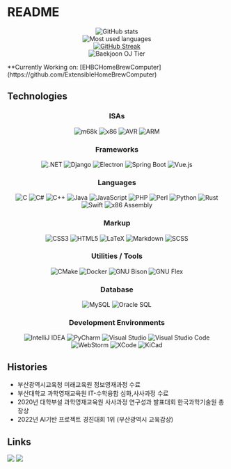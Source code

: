 # README

<div align="center">

![GitHub stats](https://github-readme-stats.vercel.app/api?username=kms1212&theme=gruvbox) <br/>
![Most used languages](https://github-readme-stats.vercel.app/api/top-langs/?username=kms1212&layout=compact&langs_count=10&cache_seconds=1800&theme=gruvbox) <br/>
[![GitHub Streak](https://streak-stats.demolab.com?user=kms1212&theme=github-dark&hide_border=true)](https://git.io/streak-stats) <br/>
![Baekjoon OJ Tier](http://mazassumnida.wtf/api/v2/generate_badge?boj=kms1212)
  
</div>
**Currently Working on: [EHBCHomeBrewComputer](https://github.com/ExtensibleHomeBrewComputer)

## Technologies
<div align="center">

### ISAs
![m68k](https://img.shields.io/badge/m68k-E1140A?style=flat-square&logo=Motorola&logoColor=white)
![x86](https://img.shields.io/badge/x86-0071C5?style=flat-square&logo=Intel&logoColor=white)
![AVR](https://img.shields.io/badge/AVR-2961B8?style=flat-square&logoColor=white)
![ARM](https://img.shields.io/badge/ARM-0091BD?style=flat-square&logo=Arm&logoColor=white)

### Frameworks
![.NET](https://img.shields.io/badge/.NET-512BD4?style=flat-square&logo=.NET&logoColor=white)
![Django](https://img.shields.io/badge/Django-092E20?style=flat-square&logo=Django&logoColor=white)
![Electron](https://img.shields.io/badge/Electron-47848F?style=flat-square&logo=Electron&logoColor=white)
![Spring Boot](https://img.shields.io/badge/Spring%20Boot-6DB33F?style=flat-square&logo=Spring%20Boot&logoColor=white)
![Vue.js](https://img.shields.io/badge/Vue.js-4FC08D?style=flat-square&logo=Vue.js&logoColor=white)

### Languages
![C](https://img.shields.io/badge/C-A8B9CC?style=flat-square&logo=C&logoColor=white)
![C#](https://img.shields.io/badge/C%23-064F8C?style=flat-square&logo=C%20Sharp&logoColor=white)
![C++](https://img.shields.io/badge/C%2B%2B-00599C?style=flat-square&logo=C%2B%2B&logoColor=white)
![Java](https://img.shields.io/badge/Java-007396?style=flat-square)
![JavaScript](https://img.shields.io/badge/JavaScript-F7DF1E?style=flat-square&logo=JavaScript&logoColor=black)
![PHP](https://img.shields.io/badge/PHP-777BB4?style=flat-square&logo=PHP&logoColor=white)
![Perl](https://img.shields.io/badge/Perl-39457E?style=flat-square&logo=Perl&logoColor=white)
![Python](https://img.shields.io/badge/Python-3776AB?style=flat-square&logo=Python&logoColor=white)
![Rust](https://img.shields.io/badge/Rust-black?style=flat-square&logo=Rust&logoColor=white)
![Swift](https://img.shields.io/badge/Swift-F05138?style=flat-square&logo=Swift&logoColor=white)
![x86 Assembly](https://img.shields.io/badge/x86%20Assembly-0071C5?style=flat-square&logo=Intel&logoColor=white)

### Markup
![CSS3](https://img.shields.io/badge/CSS3-1572B6?style=flat-square&logo=CSS3&logoColor=white)
![HTML5](https://img.shields.io/badge/HTML5-E34F26?style=flat-square&logo=HTML5&logoColor=white)
![LaTeX](https://img.shields.io/badge/LaTeX-008080?style=flat-square&logo=LaTeX&logoColor=white)
![Markdown](https://img.shields.io/badge/Markdown-000000?style=flat-square&logo=Markdown&logoColor=white)
![SCSS](https://img.shields.io/badge/SCSS-CC6699?style=flat-square&logo=SASS&logoColor=white)

### Utilities / Tools
![CMake](https://img.shields.io/badge/CMake-064F8C?style=flat-square&logo=CMake&logoColor=white)
![Docker](https://img.shields.io/badge/Docker-2496ED?style=flat-square&logo=Docker&logoColor=white)
![GNU Bison](https://img.shields.io/badge/GNU%20Bison-A42E2B?style=flat-square&logo=GNU&logoColor=white)
![GNU Flex](https://img.shields.io/badge/GNU%20Flex-A42E2B?style=flat-square&logo=GNU&logoColor=white)

### Database
![MySQL](https://img.shields.io/badge/MySQL-4479A1?style=flat-square&logo=MySQL&logoColor=white)
![Oracle SQL](https://img.shields.io/badge/Oracle%20SQL-CC6699?style=flat-square&logo=Oracle&logoColor=white)

### Development Environments
![IntelliJ IDEA](https://img.shields.io/badge/IntelliJ%20IDEA-000000?style=flat-square&logo=IntelliJ%20IDEA&logoColor=white)
![PyCharm](https://img.shields.io/badge/PyCharm-000000?style=flat-square&logo=PyCharm&logoColor=white)
![Visual Studio](https://img.shields.io/badge/Visual%20Studio-5C2D91?style=flat-square&logo=Visual%20Studio&logoColor=white)
![Visual Studio Code](https://img.shields.io/badge/Visual%20Studio%20Code-007ACC?style=flat-square&logo=Visual%20Studio%20Code&logoColor=white)
![WebStorm](https://img.shields.io/badge/WebStorm-000000?style=flat-square&logo=WebStorm&logoColor=white)
![XCode](https://img.shields.io/badge/XCode-147EFB?style=flat-square&logo=XCode&logoColor=white)
![KiCad](https://img.shields.io/badge/KiCad-314CB0?style=flat-square&logo=KiCad&logoColor=white)

</div>

## Histories
- 부산광역시교육청 미래교육원 정보영재과정 수료
- 부산대학교 과학영재교육원 IT-수학융합 심화,사사과정 수료
- 2020년 대학부설 과학영재교육원 사사과정 연구성과 발표대회 한국과학기술원 총장상
- 2022년 AI기반 프로젝트 경진대회 1위 (부산광역시 교육감상)

## Links
<a href="https://github.com/kms1212" target="_blank"><img src="https://img.shields.io/badge/GitHub-181717?style=flat-square&logo=GitHub&logoColor=white"/></a>
<a href="https://kms1212.github.io" target="_blank"><img src="https://img.shields.io/badge/GitHub%20Pages-222222?style=flat-square&logo=GitHub%20Pages&logoColor=white"/></a>
